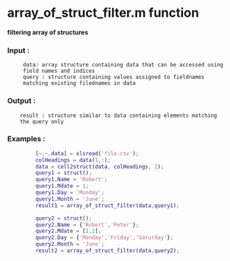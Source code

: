 # array_of_struct_filter.m function
**filtering array of structures**
### Input :
         data: array structure containing data that can be accessed using
         field names and indices
         query : structure containing values assigned to fieldnames
         matching existing filednames in data


### Output :
        result : structure similar to data containing elements matching
        the query only
         
### Examples :
```matlab
         [~,~,data] = xlsread('file.csv');
         colHeadings = data(1,:);
         data = cell2struct(data, colHeadings, 2);
         query1 = struct();
         query1.Name = 'Robert';
         query1.Mdate = 1;
         query1.Day = 'Monday';
         query1.Month = 'June';
         result1 = array_of_struct_filter(data,query1);
```
```matlab
         query2 = struct();
         query2.Name = {'Robert','Peter'};
         query2.Mdate = [1,2];
         query2.Day = {'Monday','Friday','Saturday'};
         query2.Month = 'June';    
         result2 = array_of_struct_filter(data,query2);
```